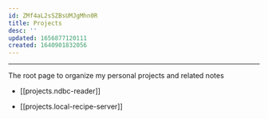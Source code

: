 ```yaml
---
id: ZMf4aL2sSZBsUMJgMhn0R
title: Projects
desc: ''
updated: 1656877120111
created: 1640901832056
---
```


---
 The root page to organize my personal projects and related notes
 
- [[projects.ndbc-reader]]

- [[projects.local-recipe-server]]